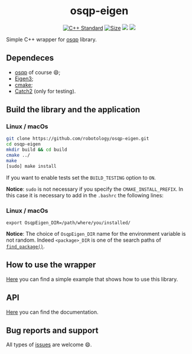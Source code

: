 <p align="center">
<h1 align="center">osqp-eigen</h1>
</p>

<p align="center">
<a href="https://isocpp.org"><img src="https://img.shields.io/badge/standard-C++14-blue.svg?style=flat&logo=c%2B%2B" alt="C++ Standard"/></a>
<a href="./LICENSE"><img src="https://img.shields.io/badge/license-LGPL-19c2d8.svg" alt="Size" /></a>
<a href="https://www.codacy.com/manual/GiulioRomualdi/osqp-eigen?utm_source=github.com&amp;utm_medium=referral&amp;utm_content=robotology/osqp-eigen&amp;utm_campaign=Badge_Grade"><img src="https://api.codacy.com/project/badge/Grade/a73c260e38d949eabeecc424410d859c"/></a>
<a href="https://github.com/robotology/osqp-eigen/workflows/C++%20CI%20Workflow/badge.svg"><img src="https://github.com/robotology/osqp-eigen/workflows/C++%20CI%20Workflow/badge.svg"/></a>
</p>

Simple C++ wrapper for [osqp](http://osqp.readthedocs.io/en/latest/index.html) library.


## Dependeces
- [osqp](http://osqp.readthedocs.io/en/latest/index.html) of course :smile:;
- [Eigen3](http://eigen.tuxfamily.org/index.php?title=Main_Page);
- [cmake](https://cmake.org/);
- [Catch2](https://github.com/catchorg/Catch2) (only for testing).

## Build the library and the application
### Linux / macOs
```sh
git clone https://github.com/robotology/osqp-eigen.git
cd osqp-eigen
mkdir build && cd build
cmake ../
make
[sudo] make install
```
If you want to enable tests set the `BUILD_TESTING` option to `ON`.

**Notice**: ``sudo`` is not necessary if you specify the ``CMAKE_INSTALL_PREFIX``. In this case it is necessary to add in the ``.bashrc`` the following lines:

### Linux / macOs
```
export OsqpEigen_DIR=/path/where/you/installed/
```

**Notice**:  The choice of `OsqpEigen_DIR` name for the environment variable is not random. Indeed `<package>_DIR` is one of the search paths of [`find_package()`](https://cmake.org/cmake/help/v3.0/command/find_package.html).

## How to use the wrapper
[Here](./example/) you can find a simple example that shows how to use this library.

## API
[Here](https://robotology.github.io/osqp-eigen/) you can find the documentation.

## Bug reports and support
All types of [issues](https://github.com/robotology/osqp-eigen/issues/new) are welcome :smile:.
